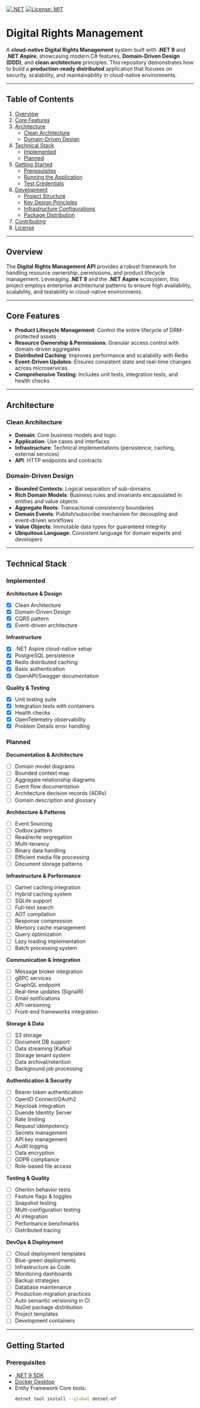 [![.NET](https://github.com/danigutsch/DigitalRightsManagement/actions/workflows/dotnet.yml/badge.svg)](https://github.com/danigutsch/DigitalRightsManagement/actions/workflows/dotnet.yml)
[![License: MIT](https://img.shields.io/badge/License-MIT-yellow.svg)](https://opensource.org/licenses/MIT)

# Digital Rights Management

A **cloud-native Digital Rights Management** system built with **.NET 9** and **.NET Aspire**, showcasing modern C# features, **Domain-Driven Design (DDD)**, and **clean architecture** principles. This repository demonstrates how to build a **production-ready distributed** application that focuses on security, scalability, and maintainability in cloud-native environments.

---

## Table of Contents
1. [Overview](#overview)  
2. [Core Features](#core-features)  
3. [Architecture](#architecture)  
    - [Clean Architecture](#clean-architecture)  
    - [Domain-Driven Design](#domain-driven-design)  
4. [Technical Stack](#technical-stack)  
    - [Implemented](#implemented)  
    - [Planned](#planned)  
5. [Getting Started](#getting-started)  
    - [Prerequisites](#prerequisites)  
    - [Running the Application](#running-the-application)  
    - [Test Credentials](#test-credentials)  
6. [Development](#development)  
    - [Project Structure](#project-structure)  
    - [Key Design Principles](#key-design-principles)  
    - [Infrastructure Configurations](#infrastructure-configurations)  
    - [Package Distribution](#package-distribution)  
7. [Contributing](#contributing)  
8. [License](#license)

---

## Overview

The **Digital Rights Management API** provides a robust framework for handling resource ownership, permissions, and product lifecycle management. Leveraging **.NET 9** and the **.NET Aspire** ecosystem, this project employs enterprise architectural patterns to ensure high availability, scalability, and testability in cloud-native environments.

---

## Core Features

- **Product Lifecycle Management**: Control the entire lifecycle of DRM-protected assets  
- **Resource Ownership & Permissions**: Granular access control with domain-driven aggregates  
- **Distributed Caching**: Improves performance and scalability with Redis  
- **Event-Driven Updates**: Ensures consistent state and real-time changes across microservices  
- **Comprehensive Testing**: Includes unit tests, integration tests, and health checks  

---

## Architecture

### Clean Architecture
- **Domain**: Core business models and logic  
- **Application**: Use cases and interfaces  
- **Infrastructure**: Technical implementations (persistence, caching, external services)  
- **API**: HTTP endpoints and contracts  

### Domain-Driven Design
- **Bounded Contexts**: Logical separation of sub-domains  
- **Rich Domain Models**: Business rules and invariants encapsulated in entities and value objects  
- **Aggregate Roots**: Transactional consistency boundaries  
- **Domain Events**: Publish/subscribe mechanism for decoupling and event-driven workflows  
- **Value Objects**: Immutable data types for guaranteed integrity  
- **Ubiquitous Language**: Consistent language for domain experts and developers  

---

## Technical Stack

### Implemented

**Architecture & Design**
- [x] Clean Architecture  
- [x] Domain-Driven Design  
- [x] CQRS pattern  
- [x] Event-driven architecture  

**Infrastructure**
- [x] .NET Aspire cloud-native setup  
- [x] PostgreSQL persistence  
- [x] Redis distributed caching  
- [x] Basic authentication  
- [x] OpenAPI/Swagger documentation  

**Quality & Testing**
- [x] Unit testing suite  
- [x] Integration tests with containers  
- [x] Health checks  
- [x] OpenTelemetry observability  
- [x] Problem Details error handling  

### Planned

**Documentation & Architecture**
- [ ] Domain model diagrams  
- [ ] Bounded context map  
- [ ] Aggregate relationship diagrams  
- [ ] Event flow documentation  
- [ ] Architecture decision records (ADRs)  
- [ ] Domain description and glossary  

**Architecture & Patterns**
- [ ] Event Sourcing  
- [ ] Outbox pattern  
- [ ] Read/write segregation  
- [ ] Multi-tenancy  
- [ ] Binary data handling  
- [ ] Efficient media file processing  
- [ ] Document storage patterns  

**Infrastructure & Performance**
- [ ] Garnet caching integration  
- [ ] Hybrid caching system  
- [ ] SQLite support  
- [ ] Full-text search  
- [ ] AOT compilation  
- [ ] Response compression  
- [ ] Memory cache management  
- [ ] Query optimization  
- [ ] Lazy loading implementation  
- [ ] Batch processing system  

**Communication & Integration**
- [ ] Message broker integration  
- [ ] gRPC services  
- [ ] GraphQL endpoint  
- [ ] Real-time updates (SignalR)  
- [ ] Email notifications  
- [ ] API versioning  
- [ ] Front-end frameworks integration  

**Storage & Data**
- [ ] S3 storage  
- [ ] Document DB support  
- [ ] Data streaming (Kafka)  
- [ ] Storage tenant system  
- [ ] Data archival/retention  
- [ ] Background job processing  

**Authentication & Security**
- [ ] Bearer token authentication  
- [ ] OpenID Connect/OAuth2  
- [ ] Keycloak integration  
- [ ] Duende Identity Server  
- [ ] Rate limiting  
- [ ] Request idempotency  
- [ ] Secrets management  
- [ ] API key management  
- [ ] Audit logging  
- [ ] Data encryption  
- [ ] GDPR compliance  
- [ ] Role-based file access  

**Testing & Quality**
- [ ] Gherkin behavior tests  
- [ ] Feature flags & toggles  
- [ ] Snapshot testing  
- [ ] Multi-configuration testing  
- [ ] AI integration  
- [ ] Performance benchmarks  
- [ ] Distributed tracing  

**DevOps & Deployment**
- [ ] Cloud deployment templates  
- [ ] Blue-green deployments  
- [ ] Infrastructure as Code  
- [ ] Monitoring dashboards  
- [ ] Backup strategies  
- [ ] Database maintenance  
- [ ] Production migration practices  
- [ ] Auto semantic versioning in CI  
- [ ] NuGet package distribution  
- [ ] Project templates  
- [ ] Development containers  

---

## Getting Started

### Prerequisites
- [.NET 9 SDK](https://dotnet.microsoft.com/)  
- [Docker Desktop](https://www.docker.com/products/docker-desktop)  
- Entity Framework Core tools:
  ```bash
  dotnet tool install --global dotnet-ef

